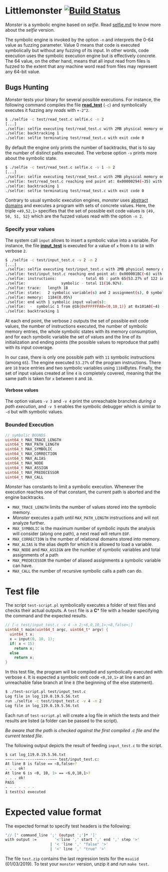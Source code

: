 # Littlemonster [![Build Status](https://travis-ci.org/cksystemsteaching/selfie.svg?branch=littlemonster)](https://travis-ci.org/cksystemsteaching/selfie/branches)

*Monster* is a symbolic engine based on *selfie*.
Read [selfie.md](https://github.com/cksystemsteaching/selfie/blob/littlemonster/selfie.md) to know more about the *selfie* version.

The symbolic engine is invoked by the option `-n` and interprets the 0-64 value as fuzzing parameter. Value 0 means that code is executed symbolically but without any fuzzing of its input. In other words, code execution uses the symbolic execution engine but is effectively concrete. The 64 value, on the other hand, means that all input read from files is fuzzed to the extent that any machine word read from files may represent any 64-bit value.

## Bugs Hunting
*Monster* tests your binary for several possible executions. For instance, the following command compiles the file [**read_test**](https://github.com/cksystemsteaching/selfie/blob/littlemonster/test/read_test.c) (`-c`) and symbolically executes it fuzzing any *reads* with `+-2^2`.
```bash
$ ./selfie -c test/read_test.c selfie.c -n 2
[...]
./selfie: selfie executing test/read_test.c with 2MB physical memory on monster
./selfie: backtracking 1
./selfie: selfie terminating test/read_test.c with exit code 0
```
By default the engine only prints the number of backtracks, that is to say the number of distinct paths executed.
The verbose option `-v`
prints more about the symbolic state.
```bash
$ ./selfie -c test/read_test.c selfie.c -v 1 -n 2
[...]
./selfie: selfie executing test/read_test.c with 2MB physical memory on monster
./selfie: test/read_test.c reaching end point at: 0x00000294(~35) with exit code <49,52,1>
./selfie: backtracking 1
./selfie: selfie terminating test/read_test.c with exit code 0
```
Contrary to usual symbolic execution engines,
*monster* uses [abstract domains](https://en.wikipedia.org/wiki/Abstract_interpretation#Examples_of_abstract_domains) and executes a program with sets of concrete values.
Here, the triple `<49,52,1>` specifies that the set of possible exit code values is `{49, 50, 51, 52}` which are the fuzzed values read with the option `-n 2`.

### Specify your values
The system call `input` allows to insert a symbolic value into a variable.
For instance,
the file [**input_test**](https://github.com/cksystemsteaching/selfie/blob/littlemonster/test/input_test.c) is executed
for a value of `x` from `0` to `10` with verbose `2`.
```bash
$ ./selfie -c test/input_test.c -v 2 -n 2
[...]
./selfie: selfie executing test/input_test.c with 2MB physical memory on monster
./selfie: test/input_test.c reaching end point at: 0x000001BC(~6) with exit code <0,10,1>
./selfie: instructions:           - total 65 : path 65(53.27% of 122 instructions).
./selfie:                symbolic - total 11(16.92%).
./selfie: trace:   length 18
./selfie: state:   2 symbolic variable(s) and 2 assignment(s), 0 symbolic call(s), and 0 correction(s).
./selfie: memory:  1184(0.05%)
./selfie: end with 1 symbolic input value(s):
./selfie:  -  symbolic 1 from @16{0xFFFFFFA8=(0,10,1)} at 0x101A0(~4) -> @17{0xFFFFFFA8=(0,10,1)} (100.00%)
./selfie: backtracking 1
```
At each end point,
the verbose `2` outputs
the set of possible exit code values,
the number of instructions executed,
the number of symbolic memory entries,
the whole symbolic states with its memory consumption, and
for each symbolic variable
the set of values and the line
of its initialization and ending points
(the possible values to reproduce that path) with its input coverage.

In our case,
there is only one possible path with `11` symbolic instructions (among `65`).
The engine executed `53.27%` of the program instructions.
There are `18` trace entries
and two symbolic variables
using `1184`Bytes.
Finally, the set of input values created at line `4`
is completely covered,
meaning that the same path is taken
for `x` between `0` and `10`.

#### Verbose values
The option values `-v 3` and `-v 4` print the unreachable branches *during a path execution*,
and `-v 5` enables the symbolic debugger which is similar to `-d` but with symbolic values.

### Bounded Execution
```c
// symbolic BOUNDS
uint64_t MAX_TRACE_LENGTH
uint64_t MAX_PATH_LENGTH
uint64_t MAX_SYMBOLIC
uint64_t MAX_CORRECTION
uint64_t MAX_ALIAS
uint64_t MAX_NODE
uint64_t MAX_ASSIGN
uint64_t MAX_PREDECESSOR
uint64_t MAX_CALL
```

*Monster* has constants to limit
a symbolic execution.
Whenever the execution reaches one of that constant, the current path is aborted and the engine backtracks.
- `MAX_TRACE_LENGTH` limits the number of values stored into the symbolic memory.
- *Monster* executes a path until `MAX_PATH_LENGTH` instructions and will not analyze further.
- `MAX_SYMBOLIC` is the maximum number of symbolic inputs the analysis will consider (along one path), a next read will return `EOF`.
- `MAX_CORRECTION` is the number of relational domains stored into memory.
- `MAX_ALIAS` is the alias depth for which it is allowed to load a variable.
- `MAX_NODE` and `MAX_ASSIGN` are the number of symbolic variables and total assignments of a path
- `MAX_PREDECESSOR` the number of aliased assignments a symbolic variable can have.
- `MAX_CALL` the number of recursive symbolic calls a path can do.

# Test file
The script `test-script.pl` symbolically executes a folder of test files and checks their actual outputs. A `test` file is a **C*** file with a header specifying the command and the expected results.
```c
// [-c test/input_test.c -v 4 -n 2;<6,0,10,1>;<8,false>;]
uint64_t main(uint64_t argc, uint64_t* argv) {
  uint64_t x;
  x = input(0, 10, 1);
  if( x < 15)
    return x;
  else
    return x;
}
```
In this test file, the program will be compiled and symbolically executed with verbose `4`. It is expected a symbolic exit code `<0,10,1>` at line `6` and an unreachable false branch at line `8` (the beginning of the else statement).
```bash
$ ./test-script.pl test/input_test.c
Log file in log_119.0.19.5.56.txt
run ./selfie -c test/input_test.c -v 4 -n 2
Log file in log_119.0.19.5.56.txt
```
Each run of `test-script.pl` will create a log file in which the tests and their results are listed (a folder can be passed to the script).

*Be aware that the path is checked against the first compiled .c file  and the current tested file.*

The following output depicts the result of feeding `input_test.c` to the script.
```bash
$ cat log_119.0.19.5.56.txt
~~~--~~~------~~~---~~~ test/input_test.c:
At line 8 is false == <8,false>?
. . . ok!
At line 6 is <0, 10, 1> == <6,0,10,1>?
. . . ok!
PASS
- - - - - - -
1 test(s) executed
```

# Expected value format
The expected format to specify test headers is the following:
```bash
"// [" command_line ';' (output ';')* ']'
with output :=        '<'line ',' start ',' end ',' step '>'
                    | '< 'line ',' "false" '>'
                    | '<' line ',' "true" '>'
```

The file `test.zip` contains the last regression tests for the `msuiid` (01/03/2019). To test your `monster` version, unzip it and run `make test`.
